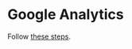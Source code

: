 # Google Analytics

Follow [these steps](https://gohugo.io/templates/internal/#configure-google-analytics).
